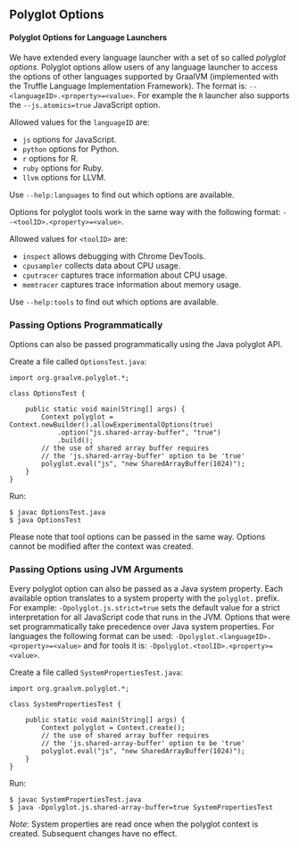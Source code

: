 ## Polyglot Options

#### Polyglot Options for Language Launchers

We have extended every language launcher with a set of so called _polyglot
options_. Polyglot options allow users of any language launcher to access the
options of other languages supported by GraalVM (implemented with the Truffle
Language Implementation Framework).
The format is: `--<languageID>.<property>=<value>`.
For example the `R` launcher also supports the `--js.atomics=true` JavaScript option.

Allowed values for the `languageID` are:
- `js` options for JavaScript.
- `python` options for Python.
- `r` options for R.
- `ruby` options for Ruby.
- `llvm` options for LLVM.

Use `--help:languages` to find out which options are available.

Options for polyglot tools work in the same way with the following format: `--<toolID>.<property>=<value>`.

Allowed values for `<toolID>` are:

- `inspect` allows debugging with Chrome DevTools.
- `cpusampler` collects data about CPU usage.
- `cputracer` captures trace information about CPU usage.
- `memtracer` captures trace information about memory usage.

Use `--help:tools` to find out which options are available.

### Passing Options Programmatically

Options can also be passed programmatically using the Java polyglot API.

Create a file called `OptionsTest.java`:

```
import org.graalvm.polyglot.*;

class OptionsTest {

    public static void main(String[] args) {
        Context polyglot = Context.newBuilder().allowExperimentalOptions(true)
            .option("js.shared-array-buffer", "true")
            .build();
        // the use of shared array buffer requires
        // the 'js.shared-array-buffer' option to be 'true'
        polyglot.eval("js", "new SharedArrayBuffer(1024)");
    }
}
```

Run:

```
$ javac OptionsTest.java
$ java OptionsTest
```

Please note that tool options can be passed in the same way.
Options cannot be modified after the context was created.


### Passing Options using JVM Arguments

Every polyglot option can also be passed as a Java system property.
Each available option translates to a system property with the `polyglot.` prefix.
For example: `-Dpolyglot.js.strict=true` sets the default value for a strict interpretation for all JavaScript code that runs in the JVM.
Options that were set programmatically take precedence over Java system properties.
For languages the following format can be used: `-Dpolyglot.<languageID>.<property>=<value>` and for tools it is: `-Dpolyglot.<toolID>.<property>=<value>`.

Create a file called `SystemPropertiesTest.java`:

```
import org.graalvm.polyglot.*;

class SystemPropertiesTest {

    public static void main(String[] args) {
        Context polyglot = Context.create();
        // the use of shared array buffer requires
        // the 'js.shared-array-buffer' option to be 'true'
        polyglot.eval("js", "new SharedArrayBuffer(1024)");
    }
}
```

Run:

```
$ javac SystemPropertiesTest.java
$ java -Dpolyglot.js.shared-array-buffer=true SystemPropertiesTest
```


_Note_: System properties are read once when the polyglot context is created. Subsequent changes have no effect.
